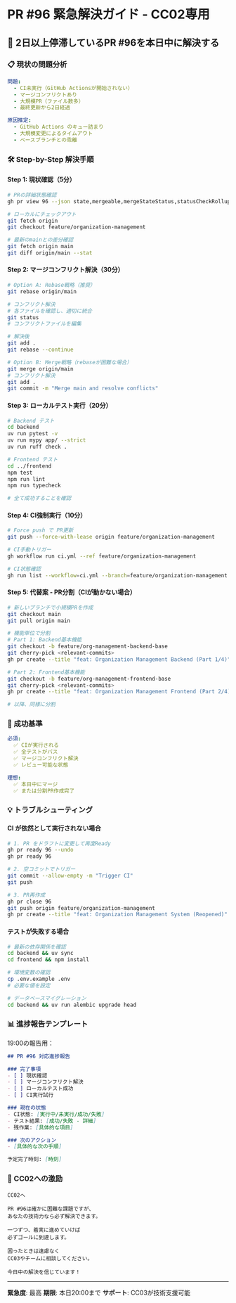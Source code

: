 # PR #96 緊急解決ガイド - CC02専用

## 🚨 2日以上停滞しているPR #96を本日中に解決する

### 📋 現状の問題分析
```yaml
問題:
  - CI未実行（GitHub Actionsが開始されない）
  - マージコンフリクトあり
  - 大規模PR（ファイル数多）
  - 最終更新から2日経過

原因推定:
  - GitHub Actions のキュー詰まり
  - 大規模変更によるタイムアウト
  - ベースブランチとの乖離
```

### 🛠️ Step-by-Step 解決手順

#### Step 1: 現状確認（5分）
```bash
# PRの詳細状態確認
gh pr view 96 --json state,mergeable,mergeStateStatus,statusCheckRollup

# ローカルにチェックアウト
git fetch origin
git checkout feature/organization-management

# 最新のmainとの差分確認
git fetch origin main
git diff origin/main --stat
```

#### Step 2: マージコンフリクト解決（30分）
```bash
# Option A: Rebase戦略（推奨）
git rebase origin/main

# コンフリクト解決
# 各ファイルを確認し、適切に統合
git status
# コンフリクトファイルを編集

# 解決後
git add .
git rebase --continue

# Option B: Merge戦略（rebaseが困難な場合）
git merge origin/main
# コンフリクト解決
git add .
git commit -m "Merge main and resolve conflicts"
```

#### Step 3: ローカルテスト実行（20分）
```bash
# Backend テスト
cd backend
uv run pytest -v
uv run mypy app/ --strict
uv run ruff check .

# Frontend テスト
cd ../frontend
npm test
npm run lint
npm run typecheck

# 全て成功することを確認
```

#### Step 4: CI強制実行（10分）
```bash
# Force push で PR更新
git push --force-with-lease origin feature/organization-management

# CI手動トリガー
gh workflow run ci.yml --ref feature/organization-management

# CI状態確認
gh run list --workflow=ci.yml --branch=feature/organization-management
```

#### Step 5: 代替案 - PR分割（CIが動かない場合）
```bash
# 新しいブランチで小規模PRを作成
git checkout main
git pull origin main

# 機能単位で分割
# Part 1: Backend基本機能
git checkout -b feature/org-management-backend-base
git cherry-pick <relevant-commits>
gh pr create --title "feat: Organization Management Backend (Part 1/4)"

# Part 2: Frontend基本機能
git checkout -b feature/org-management-frontend-base
git cherry-pick <relevant-commits>
gh pr create --title "feat: Organization Management Frontend (Part 2/4)"

# 以降、同様に分割
```

### 🎯 成功基準
```yaml
必須:
  ✅ CIが実行される
  ✅ 全テストがパス
  ✅ マージコンフリクト解決
  ✅ レビュー可能な状態

理想:
  ✅ 本日中にマージ
  ✅ または分割PR作成完了
```

### 💡 トラブルシューティング

#### CI が依然として実行されない場合
```bash
# 1. PR をドラフトに変更して再度Ready
gh pr ready 96 --undo
gh pr ready 96

# 2. 空コミットでトリガー
git commit --allow-empty -m "Trigger CI"
git push

# 3. PR再作成
gh pr close 96
git push origin feature/organization-management
gh pr create --title "feat: Organization Management System (Reopened)" --body "Previous PR #96"
```

#### テストが失敗する場合
```bash
# 最新の依存関係を確認
cd backend && uv sync
cd frontend && npm install

# 環境変数の確認
cp .env.example .env
# 必要な値を設定

# データベースマイグレーション
cd backend && uv run alembic upgrade head
```

### 📊 進捗報告テンプレート

19:00の報告用：
```markdown
## PR #96 対応進捗報告

### 完了事項
- [ ] 現状確認
- [ ] マージコンフリクト解決
- [ ] ローカルテスト成功
- [ ] CI実行試行

### 現在の状態
- CI状態: [実行中/未実行/成功/失敗]
- テスト結果: [成功/失敗 - 詳細]
- 残作業: [具体的な項目]

### 次のアクション
- [具体的な次の手順]

予定完了時刻: [時刻]
```

### 🚀 CC02への激励

```
CC02へ

PR #96は確かに困難な課題ですが、
あなたの技術力なら必ず解決できます。

一つずつ、着実に進めていけば
必ずゴールに到達します。

困ったときは遠慮なく
CC03やチームに相談してください。

今日中の解決を信じています！
```

---

**緊急度**: 最高
**期限**: 本日20:00まで
**サポート**: CC03が技術支援可能